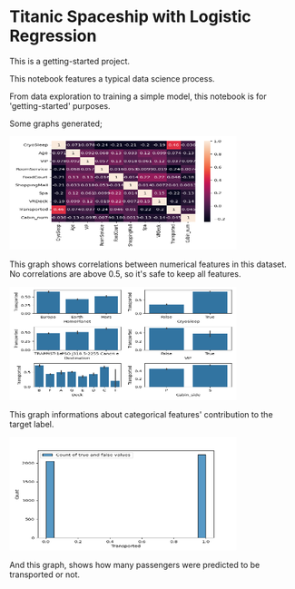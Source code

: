 # Titanic Spaceship with Logistic Regression

This is a getting-started project. 

This notebook features a typical data science process.

From data exploration to training a simple model, this notebook is for 'getting-started' purposes.

Some graphs generated; 

<img src="graphs/train_features_corr.png" width="400" height="200" alt="Train features correlation">

This graph shows correlations between numerical features in this dataset. No correlations are above 0.5, so it's safe to keep all features.

<img src="graphs/categorical_features_vs_target.png" width="400" height="200" alt="Categorical features vs target">

This graph informations about categorical features' contribution to the target label.

<img src="graphs/predicted_transports.png" width="400" height="200" alt="Predicted Transporting">

And this graph, shows how many passengers were predicted to be transported or not. 
